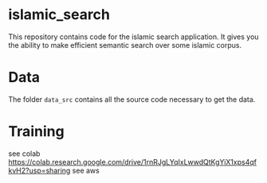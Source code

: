 # islamic_search
This repository contains code for the islamic search application. It gives you the ability to make efficient semantic search over some islamic corpus.


# Data
The folder `data_src` contains all the source code necessary to get the data.




# Training
see colab https://colab.research.google.com/drive/1rnRJgLYqIxLwwdQtKgYiX1xps4qfkvH2?usp=sharing 
see aws 